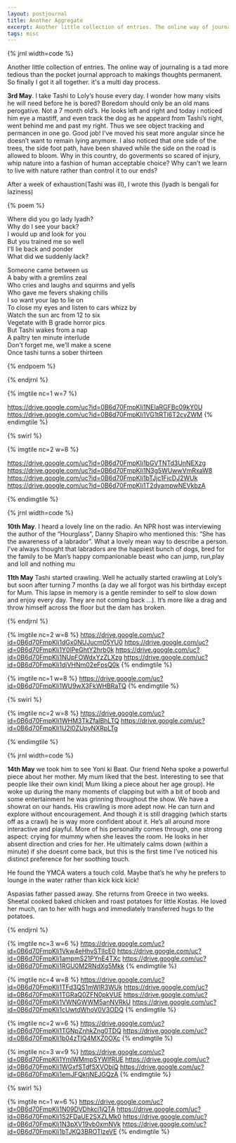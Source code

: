 ```yaml
---
layout: postjournal
title: Another Aggregate
excerpt: Another little collection of entries. The online way of journaling is a ..
tags: misc
---
```



{% jrnl width=code %}

Another little collection of entries. The online way of journaling is a tad more
tedious than the pocket journal approach to makings thoughts permanent. So
finally I got it all together. it's a multi day process.


**3rd May**. I take Tashi to Loly’s house every day. I wonder how many visits he
will need before he is bored? Boredom should only be an old mans perogative. Not
a 7 month old’s. He looks left and right and today i noticed him eye a mastiff,
and even track the dog as he appeard from Tashi’s right, went behind me and past
my right. Thus we see object tracking and permancen in one go. Good job! I’ve
moved his seat more angular since he doesn’t want to remain lying anymore.  I
also noticed that one side of the trees, the side foot path, have been shaved
while the side on the road is allowed to bloom. Why in this country, do
goverments so scared of injury, whip nature into a fashion of human acceptable
choice? Why can’t we learn to live with nature rather than control it to our
ends?

After a week of exhaustion(Tashi was ill), I wrote this (lyadh is bengali for
laziness)

{% poem %}

Where did you go lady lyadh?  
Why do I see your back?  
I would up and look for you   
But you trained me so well  
I'll lie back and ponder  
What did we suddenly lack?  

Someone came between us  
A baby with a gremlins zeal  
Who cries and laughs and squirms and yells  
Who gave me fevers shaking chills  
I so want your lap to lie on  
To close my eyes and listen to cars whizz by  
Watch the sun arc from 12 to six  
Vegetate with B grade horror pics  
But Tashi wakes from a nap  
A paltry ten minute interlude  
Don't forget me, we’ll make a scene  
Once tashi turns a sober thirteen  

{% endpoem %}

{% endjrnl %}


{% imgtile nc=1 w=7  %}

https://drive.google.com/uc?id=0B6d70FmpKIi1NElaRGFBc09kY0U
https://drive.google.com/uc?id=0B6d70FmpKIi1VG1tRTl6T2cyZWM
{% endimgtile %}


{% swirl %}


{% imgtile nc=2 w=8  %}

https://drive.google.com/uc?id=0B6d70FmpKIi1bGVTNTd3UnNEXzg
https://drive.google.com/uc?id=0B6d70FmpKIi1N3g5WUwwVmRxaW8
https://drive.google.com/uc?id=0B6d70FmpKIi1bTJjc1FicDJ2WUk
https://drive.google.com/uc?id=0B6d70FmpKIi1T2dyampwNEVkbzA

{% endimgtile %}



{% jrnl width=code %}

**10th May**. I heard a lovely line on the radio. An NPR host was interviewing the
author of the “Hourglass”, Danny Shapiro who mentioned this: “She has the
awareness of a labrador”. What a lovely mean way to describe a person. I’ve
always thought that labradors are the happiest bunch of dogs, bred for the
family to be Man’s happy companionable beast who can jump, run,play and loll and
nothing mu

**11th May** Tashi started crawling. Well he actually started crawling at Loly’s but
soon after turning 7 months (a day we all forgot was his birthday except for
Mum. This lapse in memory is a gentle reminder to self to slow down and enjoy
every day. They are not coming back …). It’s more like a drag and throw himself
across the floor but the dam has broken.

{% endjrnl %}

{% imgtile nc=2 w=8  %}
https://drive.google.com/uc?id=0B6d70FmpKIi1dGx0NUJucm05YU0
https://drive.google.com/uc?id=0B6d70FmpKIi1Y0lPeGhtY2hrb0k
https://drive.google.com/uc?id=0B6d70FmpKIi1NUpFOWdxYzZLXzg
https://drive.google.com/uc?id=0B6d70FmpKIi1djVHNm02eFpsQ0k
{% endimgtile %}



{% imgtile nc=1 w=8  %}
https://drive.google.com/uc?id=0B6d70FmpKIi1WU9wX3FkWHBRaTQ
{% endimgtile %}


{% swirl %}

{% imgtile nc=2 w=8  %}
https://drive.google.com/uc?id=0B6d70FmpKIi1WHM3TkZfalBhLTQ
https://drive.google.com/uc?id=0B6d70FmpKIi1U2l0ZUpyNXRpLTg

{% endimgtile %}



{% jrnl width=code %}


**14th May** we took him to see Yoni ki Baat. Our friend Neha spoke a powerful piece
about her mother. My mum liked that the best. Interesting to see that people
like their own kind( Mum liking a piece about her age group). He woke up during
the many moments of clapping but with a bit of boob and some entertainment he
was grinning throughout the show. We have a showrat on our hands.  His crawling
is more adept now. He can turn and explore without encouragement.  And though it
is still dragging (which starts off as a crawl) he is way more confident about
it. He’s all around more interactive and playful. More of his personality comes
through, one strong aspect: crying for mummy when she leaves the room. He looks
in her absent direction and cries for her. He ultimately calms down (within a
minute) if she doesnt come back, but this is the first time I’ve noticed his
distinct preference for her soothing touch.

He found the YMCA waters a touch cold. Maybe that’s he why he prefers to lounge
in the water rather than kick kick kick!

Aspasias father passed away. She returns from Greece in two weeks.  Sheetal
cooked baked chicken and roast potatoes for little Kostas. He loved her much,
ran to her with hugs and immediately transferred hugs to the potatoes.

{% endjrnl %}

{% imgtile nc=3 w=6 %}
https://drive.google.com/uc?id=0B6d70FmpKIi1Vkw4eHhvSTlIcE0
https://drive.google.com/uc?id=0B6d70FmpKIi1ampmS21PYnE4TXc
https://drive.google.com/uc?id=0B6d70FmpKIi1RGU0M2RNdXg5Mkk
{% endimgtile %}


{% imgtile nc=4 w=8 %}
https://drive.google.com/uc?id=0B6d70FmpKIi1TFd3QS1mWlR3WUk
https://drive.google.com/uc?id=0B6d70FmpKIi1TGRaQ0ZFN0pkVUE
https://drive.google.com/uc?id=0B6d70FmpKIi1VWNGWWM5anNVRkU
https://drive.google.com/uc?id=0B6d70FmpKIi1cUwtdWhoV0V3ODQ
{% endimgtile %}


{% imgtile nc=2 w=6 %}
https://drive.google.com/uc?id=0B6d70FmpKIi1TGNpZnhkZng0TDQ
https://drive.google.com/uc?id=0B6d70FmpKIi1b04zTlQ4MXZ0OXc
{% endimgtile %}



{% imgtile nc=3 w=9 %}
https://drive.google.com/uc?id=0B6d70FmpKIi1YmlWMmpSYWlfRUE
https://drive.google.com/uc?id=0B6d70FmpKIi1WGxfSTdfSXVObjQ
https://drive.google.com/uc?id=0B6d70FmpKIi1emJFQktjNEJGQzA
{% endimgtile %}


{% swirl %}

{% imgtile nc=1 w=6 %}
https://drive.google.com/uc?id=0B6d70FmpKIi1N09DVDhkci1jQTA
https://drive.google.com/uc?id=0B6d70FmpKIi1S2FDaUE2SXZLMk0
https://drive.google.com/uc?id=0B6d70FmpKIi1N3pXV19vb0xmNVk
https://drive.google.com/uc?id=0B6d70FmpKIi1bTJKQ3BROTlzeVE
{% endimgtile %}
